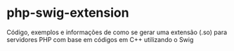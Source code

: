 php-swig-extension
==================

Código, exemplos e informações de como se gerar uma extensão (.so) para servidores PHP com base em códigos em C++ utilizando o Swig